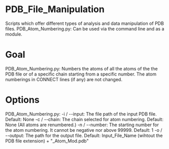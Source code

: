 # PDB_File_Manipulation
Scripts which offer different types of analysis and data manipulation of PDB files.
PDB_Atom_Numbering.py: Can be used via the command line and as a module.

# Goal
PDB_Atom_Numbering.py: Numbers the atoms of all the atoms of the the PDB file or of a specific chain starting from a specific number. The atom numberings in CONNECT lines (if any) are not changed.

# Options
PDB_Atom_Numbering.py:
-i / --input: The file path of the input PDB file. Default: None
-c / --chain: The chain selected for atom numbering. Default: None (All atoms are renumbered.)
-n / --number: The starting number for the atom numbering. It cannot be negative nor above 99999. Default: 1
-o / --output: The path for the output file. Default: Input_File_Name (wihtout the PDB file extension) + "_Atom_Mod.pdb"
